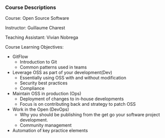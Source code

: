 ### Course Descriptions

Course: Open Source Software

Instructor: Guillaume Charest

Teaching Assistant: Vivian Nobrega

Course Learning Objectives:

- GitFlow
  - Introduction to Git
  - Common patterns used in teams
- Leverage OSS as part of your development(Dev)
  - Essentially using OSS with and without modification
  - Security best practices
  - Compliance
- Maintain OSS in production (Ops)
  - Deployment of changes to in-house developments
  - Focus is on contributing back and strategy to patch OSS
- Work in the Open (DevOps)
  - Why you should be publishing from the get go your software project development. 
  - Community management
- Automation of key practice elements
